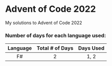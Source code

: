 # Advent of Code 2022
My solutions to Advent of Code 2022

### Number of days for each language used:

| Language | Total # of Days | Days Used |
| :---:   | :---: | :---: |
| F#      | 2     | 1, 2     |